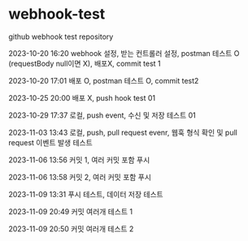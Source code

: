 # webhook-test

github webhook test repository

2023-10-20 16:20
webhook 설정, 받는 컨트롤러 설정, postman 테스트 O (requestBody null이면 X), 배포X, commit test 1

2023-10-20 17:01
배포 O, postman 테스트 O, commit test2

2023-10-25 20:00
배포 X, push hook test 01

2023-10-29 17:37
로컬, push event, 수신 및 저장 테스트 01

2023-11-03 13:43
로컬, push, pull request evenr, 웹훅 형식 확인 및 pull request 이벤트 발생 테스트

2023-11-06 13:56
커밋 1, 여러 커밋 포함 푸시

2023-11-06 13:58
커밋 2, 여러 커밋 포함 푸시

2023-11-09 13:31
푸시 테스트, 데이터 저장 테스트

2023-11-09 20:49
커밋 여러개 테스트 1

2023-11-09 20:50
커밋 여러개 테스트 2
